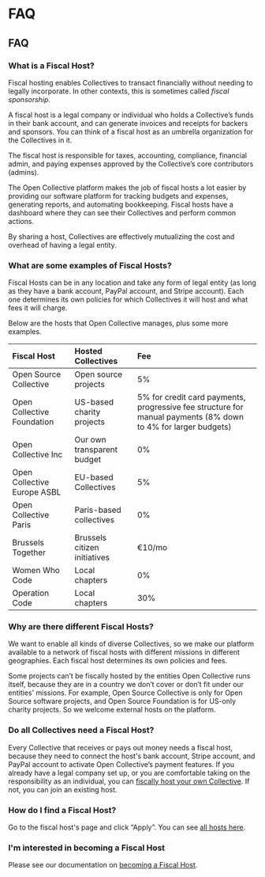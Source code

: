 # FAQ

## FAQ

### What is a Fiscal Host?

Fiscal hosting enables Collectives to transact financially without needing to legally incorporate. In other contexts, this is sometimes called _fiscal sponsorship_.

A fiscal host is a legal company or individual who holds a Collective’s funds in their bank account, and can generate invoices and receipts for backers and sponsors. You can think of a fiscal host as an umbrella organization for the Collectives in it.

The fiscal host is responsible for taxes, accounting, compliance, financial admin, and paying expenses approved by the Collective’s core contributors \(admins\).

The Open Collective platform makes the job of fiscal hosts a lot easier by providing our software platform for tracking budgets and expenses, generating reports, and automating bookkeeping. Fiscal hosts have a dashboard where they can see their Collectives and perform common actions.

By sharing a host, Collectives are effectively mutualizing the cost and overhead of having a legal entity.

### What are some examples of Fiscal Hosts?

Fiscal Hosts can be in any location and take any form of legal entity \(as long as they have a bank account, PayPal account, and Stripe account\). Each one determines its own policies for which Collectives it will host and what fees it will charge.

Below are the hosts that Open Collective manages, plus some more examples.

| Fiscal Host | Hosted Collectives | Fee |
| :--- | :--- | :--- |
| Open Source Collective | Open source projects | 5% |
| Open Collective Foundation | US-based charity projects | 5% for credit card payments, progressive fee structure for manual payments \(8% down to 4% for larger budgets\) |
| Open Collective Inc | Our own transparent budget | 0% |
| Open Collective Europe ASBL | EU-based Collectives | 5% |
| Open Collective Paris | Paris-based collectives | 0% |
| Brussels Together | Brussels citizen initiatives | €10/mo |
| Women Who Code | Local chapters | 0% |
| Operation Code | Local chapters | 30% |

### Why are there different Fiscal Hosts?

We want to enable all kinds of diverse Collectives, so we make our platform available to a network of fiscal hosts with different missions in different geographies. Each fiscal host determines its own policies and fees.

Some projects can’t be fiscally hosted by the entities Open Collective runs itself, because they are in a country we don’t cover or don’t fit under our entities' missions. For example, Open Source Collective is only for Open Source software projects, and Open Source Foundation is for US-only charity projects. So we welcome external hosts on the platform.

### Do all Collectives need a Fiscal Host?

Every Collective that receives or pays out money needs a fiscal host, because they need to connect the host's bank account, Stripe account, and PayPal account to activate Open Collective’s payment features. If you already have a legal company set up, or you are comfortable taking on the responsibility as an individual, you can [fiscally host your own Collective](become-a-fiscal-host.md). If not, you can join an existing host.

### How do I find a Fiscal Host?

Go to the fiscal host's page and click “Apply”. You can see [all hosts here](https://opencollective.com/hosts).

### I'm interested in becoming a Fiscal Host

Please see our documentation on [becoming a Fiscal Host](become-a-fiscal-host.md).

